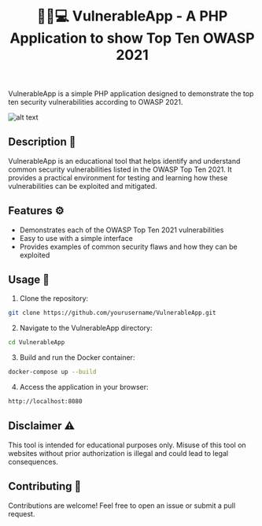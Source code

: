 <h1 align="center">
    <br>
        🕵️‍♂️💻 VulnerableApp - A PHP Application to show Top Ten OWASP 2021
    <br>
    <br>
</h1>

VulnerableApp is a simple PHP application designed to demonstrate the top ten security vulnerabilities according to OWASP 2021.

![alt text](images/VulnerableApp.png)

## Description 📝

VulnerableApp is an educational tool that helps identify and understand common security vulnerabilities listed in the OWASP Top Ten 2021. It provides a practical environment for testing and learning how these vulnerabilities can be exploited and mitigated.

## Features ⚙️

- Demonstrates each of the OWASP Top Ten 2021 vulnerabilities
- Easy to use with a simple interface
- Provides examples of common security flaws and how they can be exploited

## Usage 🚀

1. Clone the repository:

```bash
git clone https://github.com/yourusername/VulnerableApp.git
```

2. Navigate to the VulnerableApp directory:

```bash
cd VulnerableApp
```

3. Build and run the Docker container:

```bash
docker-compose up --build
```

4. Access the application in your browser:
    
```bash
http://localhost:8080
```

## Disclaimer ⚠️

This tool is intended for educational purposes only. Misuse of this tool on websites without prior authorization is illegal and could lead to legal consequences.

## Contributing 🤝

Contributions are welcome! Feel free to open an issue or submit a pull request.